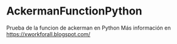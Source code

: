 # AckermanFunctionPython
Prueba de la funcion de ackerman en Python
Más información en https://xworkforall.blogspot.com/
